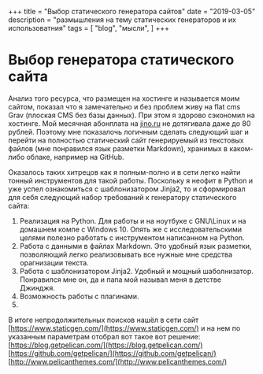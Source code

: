 +++
title = "Выбор статического генератора сайтов"
date = "2019-03-05"
description = "размышления на тему статических генераторов и их использоватния"
tags = [
    "blog",
    "мысли",
]
+++

# Выбор генератора статического сайта

Анализ того ресурса, что размещен на хостинге и называется моим сайтом, показал что я замечательно и без проблем живу на flat cms Grav (плоская CMS без базы данных). При этом я здорово сэкономил на хостинге. Мой месячная абонплата на [jino.ru](http://jino.ru)  не дотягивала даже до 80 рублей. Поэтому мне показалочь логичным сделать следующий шаг и перейти на полностью статический сайт генерируемый из текстовых файлов (мне понравился язык разметки Markdown), хранимых в каком-либо облаке, например на GitHub.

Оказалось таких хитрецов как я полным-полно и в сети легко найти тонный инструментов для такой работы. Поскольку я неофит в Python и уже успел ознакомиться с шаблонизатором Jinja2, то и сформировал для себя следующий набор требований к генератору статического сайта:

1. Реализация на Python. Для работы и на ноутбуке с GNU\Linux и на домашнем компе с Windows 10. Опять же с исследовательскими целями полезно работать с инструментом написанном на Python.
2. Работа с данными в файлах Markdown. Это удобный язык разметки, позволяющий легко реализовывать все нужные мне средства орагнизации текста.
3. Работа с шаблонизатором Jinja2. Удобный и мощный шаболнизатор. Понравился мне он, да и папа мой называл меня в детстве Джинджя.
4. Возможность работы с плагинами.
5.

В итоге непродолжительных поисков нашёл в сети сайт [https://www.staticgen.com/](https://www.staticgen.com/) и на нем по указанным параметрам отобрал вот такое вот решение:
[https://blog.getpelican.com/](https://blog.getpelican.com/)
[https://github.com/getpelican/](https://github.com/getpelican/)
[http://www.pelicanthemes.com/](http://www.pelicanthemes.com/)

